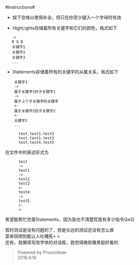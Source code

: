#Instructions#
* 按下空格以使用补全，但只在你至少键入一个字母时有效

* HighLights存储着所有关键字和它们的颜色，格式如下<br>
``` VisualBasic
   ->  
   R G B  
   关键字1  
   关键字2  
   关键字3  
   ...  
```

* Statements存储着所有的关键字的从属关系，格式如下<br>
``` VisualBasic
    关键字1  
    ->  
    属于关键字1的子关键字1  
    ->  
    属于上个子关键字的关键字  
    <-  
    属于关键字1的子关键字2  
    <-  
    关键字2  
    ...  
```
```
      test.test1.test2
      test.test1.test3
      test.test4.test5 
```
      
在文件中的表述形式为

```
      test
      ->
      test1
      ->
      test2
      test3
      <-
      test4
      ->
      test5
      <-
      <-
```

希望能帮忙完善Statements，因为我也不清楚究竟有多少指令QwQ  

暂时测试是没有问题的了，但是长远的测试还没有怎么做  
菜单简陋到能让人吐槽死= =  
还有，我懒得写改字体的对话框，我觉得微软雅黑挺好看的  

>Powered by Prunoideae  
 2016.9.16
